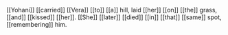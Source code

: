 [[Yohani]] [[carried]] [[Vera]] [[to]] [[a]] hill, laid [[her]] [[on]] [[the]] grass, [[and]] [[kissed]] [[her]]. [[She]] [[later]] [[died]] [[in]] [[that]] [[same]] spot, [[remembering]] him.